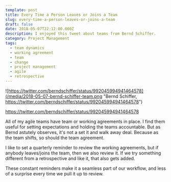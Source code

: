 ```yaml
---
template: post
title: Every Time a Person Leaves or Joins a Team
slug: every-time-a-person-leaves-or-joins-a-team
draft: false
date: 2018-05-07T22:12:00.000Z
description: I enjoyed this tweet about teams from Bernd Schiffer.
category: Project Management
tags:
  - team dynamics
  - working agreement
  - team
  - change
  - project management
  - agile
  - retrospective
---
```

![https://twitter.com/berndschiffer/status/992045994941464578](/media/2018-05-07-bernd-schiffer-team.png "Bernd Schiffer, https://twitter.com/berndschiffer/status/992045994941464578")

<https://twitter.com/berndschiffer/status/992045994941464578>

All of my agile teams have team or working agreements in place. I find them useful for setting expectations and holding the teams accountable. But as Bernd astutely observes, it's not a set it and walk away deal. Because as the team shifts, so should the team agreement.   

I like to set a quarterly reminder to review the working agreements, but if anybody leaves/joins the team, then we also review it. If we try something different from a retrospective and like it, that also gets added. 

These constant reminders make it a seamless part of our workflow, and less of a surprise every time we pull it up to review.
